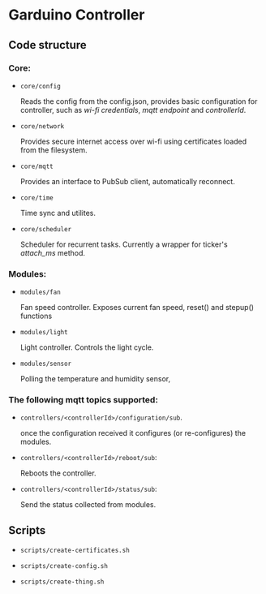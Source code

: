 # Garduino Controller

## Code structure

### Core:

- `core/config`

    Reads the config from the config.json, provides basic configuration for controller, such as *wi-fi credentials*, *mqtt endpoint* and *controllerId*.

- `core/network`

    Provides secure internet access over wi-fi using certificates loaded from the filesystem.

- `core/mqtt`

    Provides an interface to PubSub client, automatically reconnect.

- `core/time`

    Time sync and utilites.

- `core/scheduler`

    Scheduler for recurrent tasks. Currently a wrapper for ticker's *attach_ms* method.

### Modules:

- `modules/fan`

    Fan speed controller. Exposes current fan speed, reset() and stepup() functions

- `modules/light`

    Light controller. Controls the light cycle.

- `modules/sensor`

    Polling the temperature and humidity sensor, 

### The following mqtt topics supported:

- `controllers/<controllerId>/configuration/sub`.

    once the configuration received it configures (or re-configures) the modules.

- `controllers/<controllerId>/reboot/sub`:

    Reboots the controller.

- `controllers/<controllerId>/status/sub`:

    Send the status collected from modules.


## Scripts

- `scripts/create-certificates.sh`

- `scripts/create-config.sh`

- `scripts/create-thing.sh`

